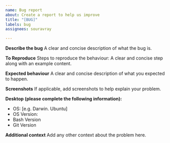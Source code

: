 ```yaml
---
name: Bug report
about: Create a report to help us improve
title: "[BUG]"
labels: bug
assignees: souravray

---
```


**Describe the bug**
A clear and concise description of what the bug is.

**To Reproduce**
Steps to reproduce the behaviour:
A clear and concise step along with an example content.

**Expected behaviour**
A clear and concise description of what you expected to happen.

**Screenshots**
If applicable, add screenshots to help explain your problem.

**Desktop (please complete the following information):**
 - OS: [e.g. Darwin. Ubuntu]
 - OS Version: 
 - Bash Version
 - Git Version

**Additional context**
Add any other context about the problem here.
